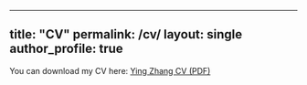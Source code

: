 
---
title: "CV"
permalink: /cv/
layout: single
author_profile: true
---

You can download my CV here: [Ying Zhang CV (PDF)](/files/YingZhang_CV.pdf)
